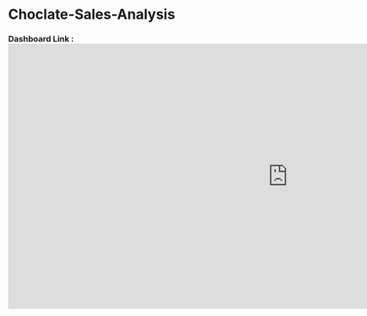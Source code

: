 # Choclate-Sales-Analysis


### Dashboard Link : <iframe title="Choclate Sales Analysis" width="1140" height="541.25" src="https://app.powerbi.com/reportEmbed?reportId=0b4ad908-957f-48f4-be40-5360aa9fdf2c&autoAuth=true&ctid=14b7073d-0a9a-4163-8191-c89520a0005a" frameborder="0" allowFullScreen="true"></iframe>
